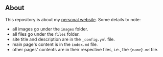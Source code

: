 ## About
This repository is about my [personal website](https://nelvintan.github.io/). Some details to note:
- all images go under the `images` folder.
- all files go under the `files` folder.
- site title and description are in the `_config.yml` file.
- main page's content is in the `index.md` file.
- other pages' contents are in their respective files, i.e., the `{name}.md` file.
